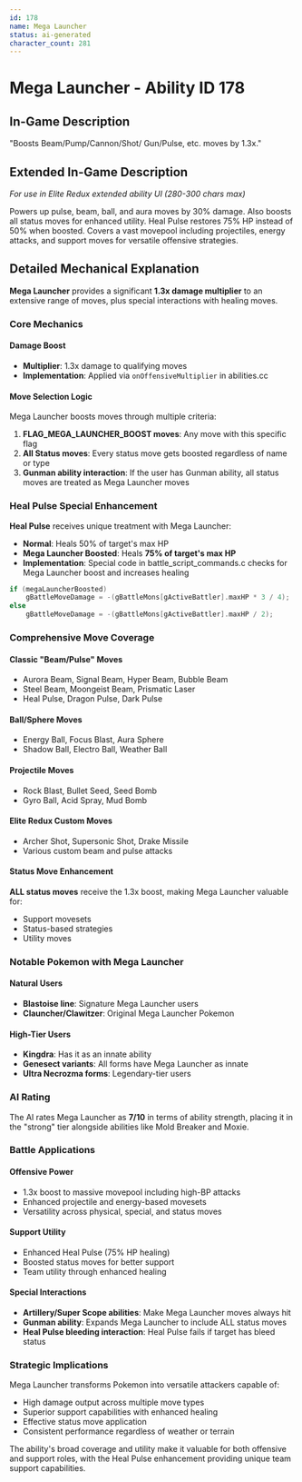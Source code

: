 ```yaml
---
id: 178
name: Mega Launcher
status: ai-generated
character_count: 281
---
```


# Mega Launcher - Ability ID 178

## In-Game Description
"Boosts Beam/Pump/Cannon/Shot/ Gun/Pulse, etc. moves by 1.3x."

## Extended In-Game Description
*For use in Elite Redux extended ability UI (280-300 chars max)*

Powers up pulse, beam, ball, and aura moves by 30% damage. Also boosts all status moves for enhanced utility. Heal Pulse restores 75% HP instead of 50% when boosted. Covers a vast movepool including projectiles, energy attacks, and support moves for versatile offensive strategies.

## Detailed Mechanical Explanation
**Mega Launcher** provides a significant **1.3x damage multiplier** to an extensive range of moves, plus special interactions with healing moves.

### Core Mechanics

#### Damage Boost
- **Multiplier**: 1.3x damage to qualifying moves
- **Implementation**: Applied via `onOffensiveMultiplier` in abilities.cc

#### Move Selection Logic
Mega Launcher boosts moves through multiple criteria:
1. **FLAG_MEGA_LAUNCHER_BOOST moves**: Any move with this specific flag
2. **All Status moves**: Every status move gets boosted regardless of name or type
3. **Gunman ability interaction**: If the user has Gunman ability, all status moves are treated as Mega Launcher moves

### Heal Pulse Special Enhancement
**Heal Pulse** receives unique treatment with Mega Launcher:
- **Normal**: Heals 50% of target's max HP
- **Mega Launcher Boosted**: Heals **75% of target's max HP**
- **Implementation**: Special code in battle_script_commands.c checks for Mega Launcher boost and increases healing

```c
if (megaLauncherBoosted)
    gBattleMoveDamage = -(gBattleMons[gActiveBattler].maxHP * 3 / 4);  // 75%
else
    gBattleMoveDamage = -(gBattleMons[gActiveBattler].maxHP / 2);      // 50%
```

### Comprehensive Move Coverage

#### Classic "Beam/Pulse" Moves
- Aurora Beam, Signal Beam, Hyper Beam, Bubble Beam
- Steel Beam, Moongeist Beam, Prismatic Laser
- Heal Pulse, Dragon Pulse, Dark Pulse

#### Ball/Sphere Moves
- Energy Ball, Focus Blast, Aura Sphere
- Shadow Ball, Electro Ball, Weather Ball

#### Projectile Moves
- Rock Blast, Bullet Seed, Seed Bomb
- Gyro Ball, Acid Spray, Mud Bomb

#### Elite Redux Custom Moves
- Archer Shot, Supersonic Shot, Drake Missile
- Various custom beam and pulse attacks

#### Status Move Enhancement
**ALL status moves** receive the 1.3x boost, making Mega Launcher valuable for:
- Support movesets
- Status-based strategies
- Utility moves

### Notable Pokemon with Mega Launcher

#### Natural Users
- **Blastoise line**: Signature Mega Launcher users
- **Clauncher/Clawitzer**: Original Mega Launcher Pokemon

#### High-Tier Users
- **Kingdra**: Has it as an innate ability
- **Genesect variants**: All forms have Mega Launcher as innate
- **Ultra Necrozma forms**: Legendary-tier users

### AI Rating
The AI rates Mega Launcher as **7/10** in terms of ability strength, placing it in the "strong" tier alongside abilities like Mold Breaker and Moxie.

### Battle Applications

#### Offensive Power
- 1.3x boost to massive movepool including high-BP attacks
- Enhanced projectile and energy-based movesets
- Versatility across physical, special, and status moves

#### Support Utility
- Enhanced Heal Pulse (75% HP healing)
- Boosted status moves for better support
- Team utility through enhanced healing

#### Special Interactions
- **Artillery/Super Scope abilities**: Make Mega Launcher moves always hit
- **Gunman ability**: Expands Mega Launcher to include ALL status moves
- **Heal Pulse bleeding interaction**: Heal Pulse fails if target has bleed status

### Strategic Implications
Mega Launcher transforms Pokemon into versatile attackers capable of:
- High damage output across multiple move types
- Superior support capabilities with enhanced healing
- Effective status move application
- Consistent performance regardless of weather or terrain

The ability's broad coverage and utility make it valuable for both offensive and support roles, with the Heal Pulse enhancement providing unique team support capabilities.
